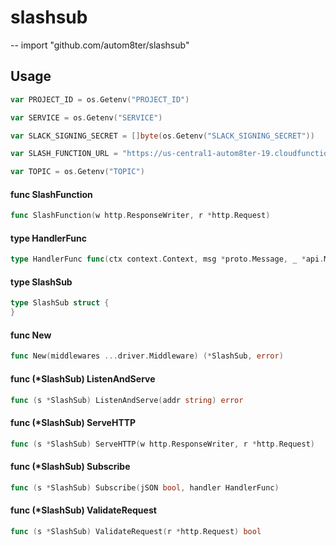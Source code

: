 # slashsub
--
    import "github.com/autom8ter/slashsub"


## Usage

```go
var PROJECT_ID = os.Getenv("PROJECT_ID")
```

```go
var SERVICE = os.Getenv("SERVICE")
```

```go
var SLACK_SIGNING_SECRET = []byte(os.Getenv("SLACK_SIGNING_SECRET"))
```

```go
var SLASH_FUNCTION_URL = "https://us-central1-autom8ter-19.cloudfunctions.net/SlashFunction"
```

```go
var TOPIC = os.Getenv("TOPIC")
```

#### func  SlashFunction

```go
func SlashFunction(w http.ResponseWriter, r *http.Request)
```

#### type HandlerFunc

```go
type HandlerFunc func(ctx context.Context, msg *proto.Message, _ *api.Msg) error
```


#### type SlashSub

```go
type SlashSub struct {
}
```


#### func  New

```go
func New(middlewares ...driver.Middleware) (*SlashSub, error)
```

#### func (*SlashSub) ListenAndServe

```go
func (s *SlashSub) ListenAndServe(addr string) error
```

#### func (*SlashSub) ServeHTTP

```go
func (s *SlashSub) ServeHTTP(w http.ResponseWriter, r *http.Request)
```

#### func (*SlashSub) Subscribe

```go
func (s *SlashSub) Subscribe(jSON bool, handler HandlerFunc)
```

#### func (*SlashSub) ValidateRequest

```go
func (s *SlashSub) ValidateRequest(r *http.Request) bool
```
